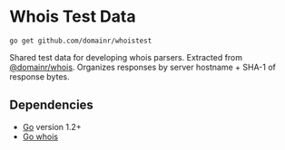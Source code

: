 # Whois Test Data

`go get github.com/domainr/whoistest`

Shared test data for developing whois parsers. Extracted from [@domainr/whois](https://github.com/domainr/whois). Organizes responses by server hostname + SHA-1 of response bytes.

## Dependencies

- [Go](http://golang.org/) version 1.2+
- [Go whois](https://github.com/domainr/whois)
